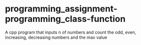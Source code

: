 # programming_assignment-programming_class-function
A cpp program that inputs n of numbers and count the odd, even, increasing, decreasing numbers and the max value
